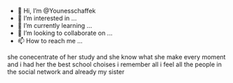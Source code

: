 - 👋 Hi, I’m @Younesschaffek
- 👀 I’m interested in ...
- 🌱 I’m currently learning ...
- 💞️ I’m looking to collaborate on ...
- 📫 How to reach me ...

<!---
Younesschaffek/Younesschaffek is a ✨ special ✨ repository because its `README.md` (this file) appears on your GitHub profile.
You can click the Preview link to take a look at your changes.
--->
she conecentrate of her study and she know what she make every moment and i had her the best school choises i remember all
i feel all the people in the social network and already my sister
